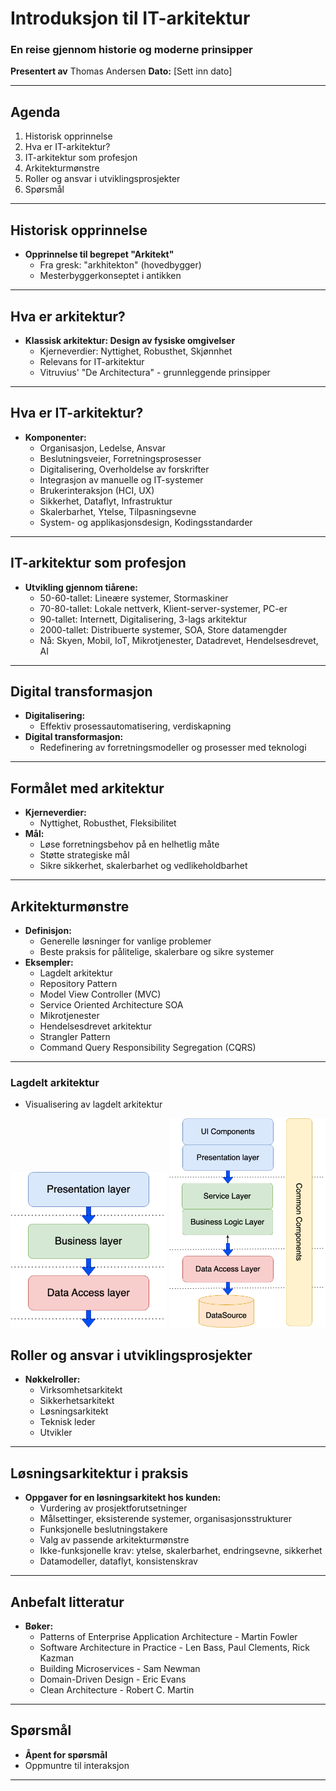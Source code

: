 # Introduksjon til IT-arkitektur
### En reise gjennom historie og moderne prinsipper
**Presentert av** Thomas Andersen
**Dato:** [Sett inn dato]

---

## Agenda
1. Historisk opprinnelse
2. Hva er IT-arkitektur?
3. IT-arkitektur som profesjon
4. Arkitekturmønstre
5. Roller og ansvar i utviklingsprosjekter
6. Spørsmål

---

## Historisk opprinnelse
- **Opprinnelse til begrepet "Arkitekt"**
    - Fra gresk: "arkhitekton" (hovedbygger)
    - Mesterbyggerkonseptet i antikken

---

## Hva er arkitektur?
- **Klassisk arkitektur: Design av fysiske omgivelser**
    - Kjerneverdier: Nyttighet, Robusthet, Skjønnhet
    - Relevans for IT-arkitektur
    - Vitruvius' "De Architectura" - grunnleggende prinsipper

---

## Hva er IT-arkitektur?
- **Komponenter:**
    - Organisasjon, Ledelse, Ansvar
    - Beslutningsveier, Forretningsprosesser
    - Digitalisering, Overholdelse av forskrifter
    - Integrasjon av manuelle og IT-systemer
    - Brukerinteraksjon (HCI, UX)
    - Sikkerhet, Dataflyt, Infrastruktur
    - Skalerbarhet, Ytelse, Tilpasningsevne
    - System- og applikasjonsdesign, Kodingsstandarder

---

## IT-arkitektur som profesjon
- **Utvikling gjennom tiårene:**
    - 50-60-tallet: Lineære systemer, Stormaskiner
    - 70-80-tallet: Lokale nettverk, Klient-server-systemer, PC-er
    - 90-tallet: Internett, Digitalisering, 3-lags arkitektur
    - 2000-tallet: Distribuerte systemer, SOA, Store datamengder
    - Nå: Skyen, Mobil, IoT, Mikrotjenester, Datadrevet, Hendelsesdrevet, AI

---

## Digital transformasjon
- **Digitalisering:**
    - Effektiv prosessautomatisering, verdiskapning
- **Digital transformasjon:**
    - Redefinering av forretningsmodeller og prosesser med teknologi

---

## Formålet med arkitektur
- **Kjerneverdier:**
    - Nyttighet, Robusthet, Fleksibilitet
- **Mål:**
    - Løse forretningsbehov på en helhetlig måte
    - Støtte strategiske mål
    - Sikre sikkerhet, skalerbarhet og vedlikeholdbarhet

---

## Arkitekturmønstre
- **Definisjon:**
    - Generelle løsninger for vanlige problemer
    - Beste praksis for pålitelige, skalerbare og sikre systemer
- **Eksempler:**
    - Lagdelt arkitektur
    - Repository Pattern
    - Model View Controller (MVC)
    - Service Oriented Architecture SOA
    - Mikrotjenester
    - Hendelsesdrevet arkitektur
    - Strangler Pattern
    - Command Query Responsibility Segregation (CQRS)

---

### Lagdelt arkitektur
  - Visualisering av lagdelt arkitektur
   
<img src="diagrams_intro/layered_arch.drawio.png" style="width:250px" />
<img src="diagrams_intro/layered_arch_2.drawio.png" style="width:250px" />


## Roller og ansvar i utviklingsprosjekter
- **Nøkkelroller:**
    - Virksomhetsarkitekt
    - Sikkerhetsarkitekt
    - Løsningsarkitekt
    - Teknisk leder
    - Utvikler

---

## Løsningsarkitektur i praksis
- **Oppgaver for en løsningsarkitekt hos kunden:**
    - Vurdering av prosjektforutsetninger
    - Målsettinger, eksisterende systemer, organisasjonsstrukturer
    - Funksjonelle beslutningstakere
    - Valg av passende arkitekturmønstre
    - Ikke-funksjonelle krav: ytelse, skalerbarhet, endringsevne, sikkerhet
    - Datamodeller, dataflyt, konsistenskrav

---

## Anbefalt litteratur
- **Bøker:**
    - Patterns of Enterprise Application Architecture - Martin Fowler
    - Software Architecture in Practice - Len Bass, Paul Clements, Rick Kazman
    - Building Microservices - Sam Newman
    - Domain-Driven Design - Eric Evans
    - Clean Architecture - Robert C. Martin

---

## Spørsmål
- **Åpent for spørsmål**
- Oppmuntre til interaksjon

---